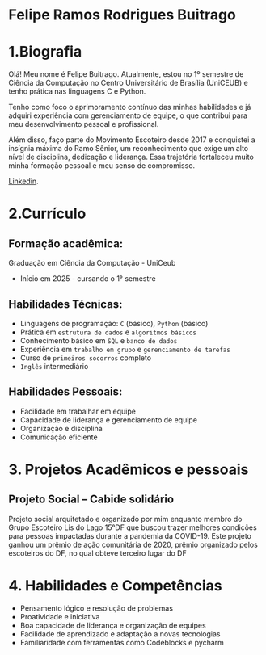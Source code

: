 # Felipe Ramos Rodrigues Buitrago
# 1.Biografia
Olá! Meu nome é Felipe Buitrago. Atualmente, estou no 1º semestre de Ciência da Computação no Centro Universitário de Brasília (UniCEUB) e tenho prática nas linguagens C e Python.

Tenho como foco o aprimoramento contínuo das minhas habilidades e já adquiri experiência com gerenciamento de equipe, o que contribui para meu desenvolvimento pessoal e profissional.

Além disso, faço parte do Movimento Escoteiro desde 2017 e conquistei a insígnia máxima do Ramo Sênior, um reconhecimento que exige um alto nível de disciplina, dedicação e liderança. Essa trajetória fortaleceu muito minha formação pessoal e meu senso de compromisso.

[Linkedin](www.linkedin.com/in/felipe-buitrago-3225b1364).

# 2.Currículo

## Formação acadêmica:
Graduação em Ciência da Computação - UniCeub
*  Início em 2025 - cursando o 1° semestre
  
## Habilidades Técnicas: 
*  Linguagens de programação: `C` (básico), `Python` (básico)
*  Prática em `estrutura de dados` e `algoritmos básicos`
*  Conhecimento básico em `SQL` e `banco de dados`
*  Experiência em `trabalho em grupo` e `gerenciamento de tarefas`
*  Curso de `primeiros socorros` completo
*  `Inglês` intermediário

## Habilidades Pessoais:
*  Facilidade em trabalhar em equipe
*  Capacidade de liderança e gerenciamento de equipe
*  Organização e disciplina
*  Comunicação eficiente

# 3. Projetos Acadêmicos e pessoais

##   Projeto Social – Cabide solidário 
  
  Projeto social arquitetado e organizado por mim enquanto membro do Grupo Escoteiro Lis do Lago 15°DF que buscou trazer melhores condições para pessoas impactadas durante a pandemia da COVID-19. Este projeto ganhou um prêmio de ação comunitária de 2020, prêmio organizado pelos escoteiros do DF, no qual obteve terceiro lugar do DF

#  4. Habilidades e Competências
*  Pensamento lógico e resolução de problemas
*  Proatividade e iniciativa
*  Boa capacidade de liderança e organização de equipes
*  Facilidade de aprendizado e adaptação a novas tecnologias
*  Familiaridade com ferramentas como Codeblocks e pycharm


